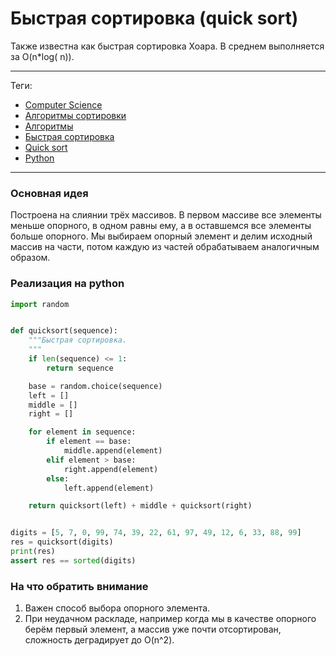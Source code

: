 # Быстрая сортировка (quick sort)

Также известна как быстрая сортировка Хоара. В среднем выполняется за O(n*log(
n)).

---

Теги:

- [Computer Science](../../_tags/computer%20science.md)
- [Алгоритмы сортировки](../../_tags/алгоритмы%20сортировки.md)
- [Алгоритмы](../../_tags/алгоритмы.md)
- [Быстрая сортировка](../../_tags/быстрая%20сортировка.md)
- [Quick sort](../../_tags/quick%20sort.md)
- [Python](../../_tags/python.md)

---

### Основная идея

Построена на слиянии трёх массивов. В первом массиве все элементы меньше
опорного, в одном равны ему, а в оставшемся все элементы больше опорного. Мы
выбираем опорный элемент и делим исходный массив на части, потом каждую из
частей обрабатываем аналогичным образом.

### Реализация на python

```python
import random


def quicksort(sequence):
    """Быстрая сортировка.
    """
    if len(sequence) <= 1:
        return sequence

    base = random.choice(sequence)
    left = []
    middle = []
    right = []

    for element in sequence:
        if element == base:
            middle.append(element)
        elif element > base:
            right.append(element)
        else:
            left.append(element)

    return quicksort(left) + middle + quicksort(right)


digits = [5, 7, 0, 99, 74, 39, 22, 61, 97, 49, 12, 6, 33, 88, 99]
res = quicksort(digits)
print(res)
assert res == sorted(digits)
```

### На что обратить внимание

1. Важен способ выбора опорного элемента.
1. При неудачном раскладе, например когда мы в качестве опорного берём первый
   элемент, а массив уже почти отсортирован, сложность деградирует до O(n^2).
